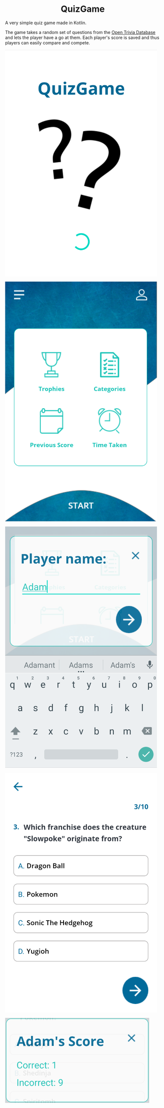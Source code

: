 <div align="center">

# QuizGame #
</div>

A very simple quiz game made in Kotlin.

The game takes a random set of questions from the [Open Trivia Database](https://opentdb.com/) and
lets the player have a go at them. Each player's score is saved and thus players can easily
compare and compete.

![Splash screen](img/quiz1.png)

![Main menu](img/quiz2.png)

![Player name](img/quiz3.png)

![Questions](img/quiz4.png)

![Score](img/quiz5.png)
